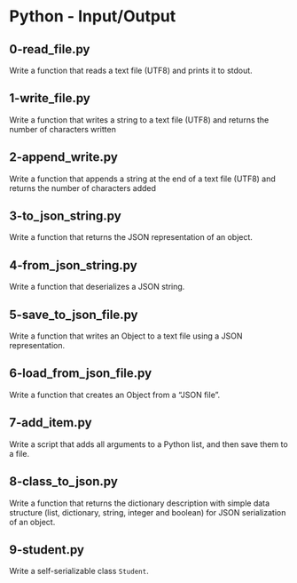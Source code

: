 # Python - Input/Output

## 0-read_file.py
Write a function that reads a text file (UTF8) and prints it to stdout.

## 1-write_file.py
Write a function that writes a string to a text file (UTF8) and returns the number of characters written

## 2-append_write.py
Write a function that appends a string at the end of a text file (UTF8) and returns the number of characters added

## 3-to_json_string.py
Write a function that returns the JSON representation of an object.

## 4-from_json_string.py
Write a function that deserializes a JSON string.

## 5-save_to_json_file.py
Write a function that writes an Object to a text file using a JSON representation.

## 6-load_from_json_file.py
Write a function that creates an Object from a “JSON file”.

## 7-add_item.py
Write a script that adds all arguments to a Python list, and then save them to a file.

## 8-class_to_json.py
Write a function that returns the dictionary description with simple data structure (list, dictionary, string, integer and boolean) for JSON serialization of an object.

## 9-student.py
Write a self-serializable class `Student`.
